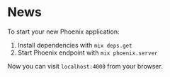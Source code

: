 # News

To start your new Phoenix application:

1. Install dependencies with `mix deps.get`
2. Start Phoenix endpoint with `mix phoenix.server`

Now you can visit `localhost:4000` from your browser.
